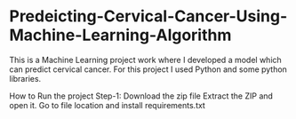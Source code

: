 # Predeicting-Cervical-Cancer-Using-Machine-Learning-Algorithm
This is a Machine Learning project work where I developed a model which can predict cervical cancer. For this project I used Python and some python libraries. 

How to Run the project
Step-1: Download the zip file 
Extract the ZIP and open it.
Go to file location and install requirements.txt
